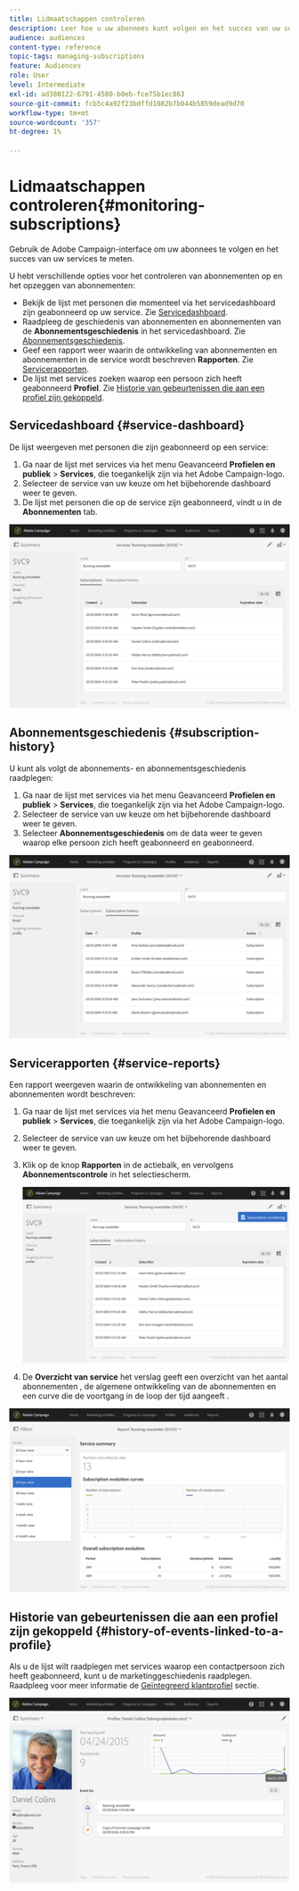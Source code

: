 ```yaml
---
title: Lidmaatschappen controleren
description: Leer hoe u uw abonnees kunt volgen en het succes van uw services kunt meten aan de hand van dashboards en rapporten.
audience: audiences
content-type: reference
topic-tags: managing-subscriptions
feature: Audiences
role: User
level: Intermediate
exl-id: ad380122-6791-4580-b0eb-fce75b1ec863
source-git-commit: fcb5c4a92f23bdffd1082b7b044b5859dead9d70
workflow-type: tm+mt
source-wordcount: '357'
ht-degree: 1%

---
```


# Lidmaatschappen controleren{#monitoring-subscriptions}

Gebruik de Adobe Campaign-interface om uw abonnees te volgen en het succes van uw services te meten.

U hebt verschillende opties voor het controleren van abonnementen op en het opzeggen van abonnementen:

* Bekijk de lijst met personen die momenteel via het servicedashboard zijn geabonneerd op uw service. Zie [Servicedashboard](#service-dashboard).
* Raadpleeg de geschiedenis van abonnementen en abonnementen van de **Abonnementsgeschiedenis** in het servicedashboard. Zie [Abonnementsgeschiedenis](#subscription-history).
* Geef een rapport weer waarin de ontwikkeling van abonnementen en abonnementen in de service wordt beschreven **Rapporten**. Zie [Servicerapporten](#service-reports).
* De lijst met services zoeken waarop een persoon zich heeft geabonneerd **Profiel**. Zie [Historie van gebeurtenissen die aan een profiel zijn gekoppeld](#history-of-events-linked-to-a-profile).

## Servicedashboard {#service-dashboard}

De lijst weergeven met personen die zijn geabonneerd op een service:

1. Ga naar de lijst met services via het menu Geavanceerd **Profielen en publiek** > **Services**, die toegankelijk zijn via het Adobe Campaign-logo.
1. Selecteer de service van uw keuze om het bijbehorende dashboard weer te geven.
1. De lijst met personen die op de service zijn geabonneerd, vindt u in de **Abonnementen** tab.

![](assets/lp_monitoring_subscriptions_1.png)

## Abonnementsgeschiedenis {#subscription-history}

U kunt als volgt de abonnements- en abonnementsgeschiedenis raadplegen:

1. Ga naar de lijst met services via het menu Geavanceerd **Profielen en publiek** > **Services**, die toegankelijk zijn via het Adobe Campaign-logo.
1. Selecteer de service van uw keuze om het bijbehorende dashboard weer te geven.
1. Selecteer **Abonnementsgeschiedenis** om de data weer te geven waarop elke persoon zich heeft geabonneerd en geabonneerd.

![](assets/lp_monitoring_subscriptions_2.png)

## Servicerapporten {#service-reports}

Een rapport weergeven waarin de ontwikkeling van abonnementen en abonnementen wordt beschreven:

1. Ga naar de lijst met services via het menu Geavanceerd **Profielen en publiek** > **Services**, die toegankelijk zijn via het Adobe Campaign-logo.
1. Selecteer de service van uw keuze om het bijbehorende dashboard weer te geven.
1. Klik op de knop **Rapporten** in de actiebalk, en vervolgens **Abonnementscontrole** in het selectiescherm.

   ![](assets/lp_monitoring_subscriptions_3.png)

1. De **Overzicht van service** het verslag geeft een overzicht van het aantal abonnementen , de algemene ontwikkeling van de abonnementen en een curve die de voortgang in de loop der tijd aangeeft .

![](assets/lp_monitoring_subscriptions_4.png)

## Historie van gebeurtenissen die aan een profiel zijn gekoppeld {#history-of-events-linked-to-a-profile}

Als u de lijst wilt raadplegen met services waarop een contactpersoon zich heeft geabonneerd, kunt u de marketinggeschiedenis raadplegen. Raadpleeg voor meer informatie de [Geïntegreerd klantprofiel](../../audiences/using/integrated-customer-profile.md) sectie.

![](assets/lp_monitoring_subscriptions_5.png)

